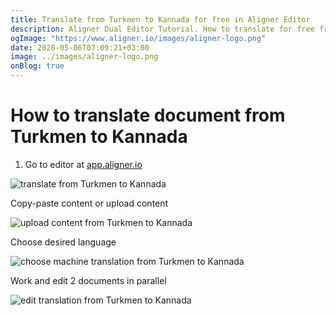 ```yaml
---
title: Translate from Turkmen to Kannada for free in Aligner Editor
description: Aligner Dual Editor Tutorial. How to translate for free from Turkmen to Kannada. Aligner is multilingual document management platform. 
ogImage: "https://www.aligner.io/images/aligner-logo.png"
date: 2020-05-06T07:09:21+03:00
image: ../images/aligner-logo.png
onBlog: true
---
```


# How to translate document from Turkmen to Kannada

1. Go to editor at [app.aligner.io](https://app.aligner.io "Aligner App web page")

![translate from Turkmen to Kannada](../aligner-blank-editor.png "translate from Turkmen to Kannada")

Copy-paste content or upload content

![upload content from Turkmen to Kannada](../aligner-uploaded-document.png "upload content from Turkmen to Kannada")

Choose desired language

![choose machine translation from Turkmen to Kannada](../aligner-language-dropdown.png "choose machine translation from Turkmen to Kannada")

Work and edit 2 documents in parallel

![edit translation from Turkmen to Kannada](../aligner-double-sitded-editor.png "edit translation from Turkmen to Kannada")

